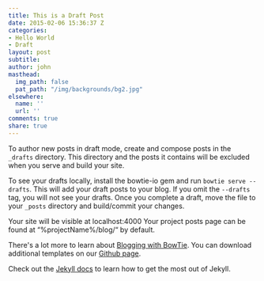 ```yaml
---
title: This is a Draft Post
date: 2015-02-06 15:36:37 Z
categories:
- Hello World
- Draft
layout: post
subtitle: 
author: john
masthead:
  img_path: false
  pat_path: "/img/backgrounds/bg2.jpg"
elsewhere:
  name: ''
  url: ''
comments: true
share: true
---
```


To author new posts in draft mode, create and compose posts in the `_drafts` directory. This directory and the posts it contains will be excluded when you serve and build your site.

To see your drafts locally, install the bowtie-io gem and run `bowtie serve --drafts`. This will add your draft posts to your blog. If you omit the `--drafts` tag, you will not see your drafts. Once you complete a draft, move the file to your `_posts` directory and build/commit your changes.

Your site will be visible at localhost:4000 Your project posts page can be found at “%projectName%/blog/“ by default.

There's a lot more to learn about [Blogging with BowTie](https://bowtie.io/news/blogging-with-bowtie/). You can download additional templates on our [Github page](https://github.com/bowtie-io).

Check out the [Jekyll docs][jekyll] to learn how to get the most out of Jekyll.


[jekyll]:      http://jekyllrb.com
